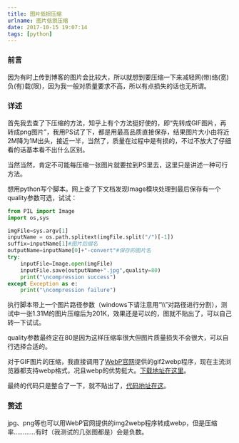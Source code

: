 ```yaml
---
title: 图片低损压缩
urlname: 图片低损压缩
date: 2017-10-15 19:07:14
tags: [python]
---
```

### 前言
因为有时上传到博客的图片会比较大，所以就想到要压缩一下来减轻网(带)络(宽)负(有)载(限)，因为我一般对质量要求不高，所以有点损失的话也无所谓。
<!--more-->
### 详述
首先我去查了下压缩的方法，知乎上有个方法挺好使的，即“先转成GIF图片，再转成png图片”，我用PS试了下，都是用最高品质直接保存，结果图片大小由将近2M降为1M出头，接近一半，当然了，质量在过程中是有损的，不过不放大了仔细看的话基本看不出什么区别。

当然当然，肯定不可能每压缩一张图片就要拉到PS里去，这里只是讲述一种可行方法。

想用python写个脚本。网上查了下文档发现Image模块处理到最后保存有一个quality参数可选，试试：

```python
from PIL import Image
import os,sys

imgFile=sys.argv[1]
inputName = os.path.splitext(imgFile.split("/")[-1])
suffix=inputName[1]#图片后缀名
outputName=inputName[0]+"-convert"#保存的图片名
try:
	inputFile=Image.open(imgFile)
	inputFile.save(outputName+".jpg",quality=80)
	print("\ncompression success")
except Exception as e:
	print("\ncompression failure")
```
执行脚本带上一个图片路径参数（windows下请注意用“\\\”对路径进行分割），测试中一张1.31M的图片压缩后为201K，效果还是可以的，图就不贴出了，可以自己转一下试试。

quality参数最终定在80是因为这样压缩率很大但图片质量损失不会很大，可以自行选择合适的。

对于GIF图片的压缩，我直接调用了[WebP官网](https://developers.google.com/speed/webp/docs/gif2webp)提供的gif2webp程序，现在主流浏览器都支持webp格式，况且webp的优势挺大。[下载地址在这里](https://storage.googleapis.com/downloads.webmproject.org/releases/webp/index.html)。


最终的代码只是整合了一下，就不贴出了，[代码地址在这](https://github.com/VanjayDo/scripts/blob/master/imgCompress.py)。


### 赘述
jpg、png等也可以用WebP官网提供的img2webp程序转成webp，但是压缩率…………有时（我测试的几张图都是）会是负数。